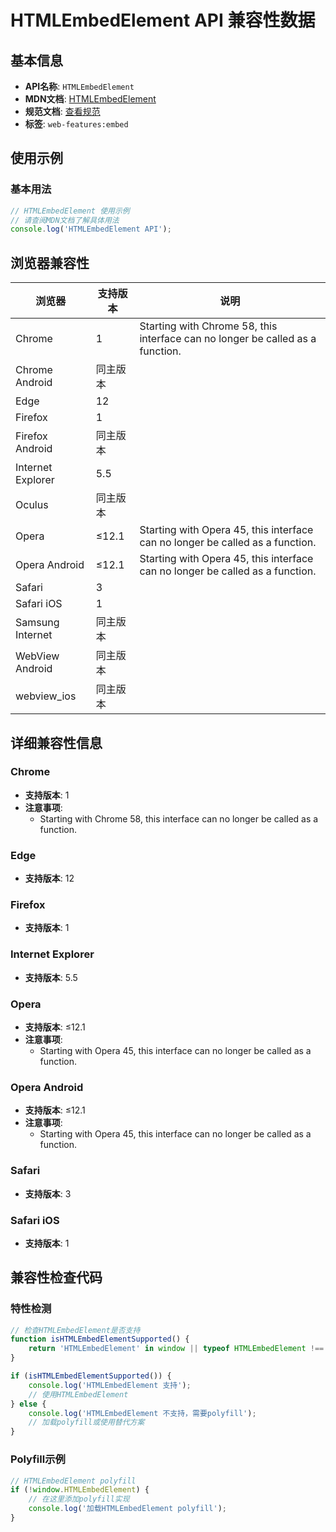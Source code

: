 # HTMLEmbedElement API 兼容性数据

## 基本信息

- **API名称**: `HTMLEmbedElement`
- **MDN文档**: [HTMLEmbedElement](https://developer.mozilla.org/docs/Web/API/HTMLEmbedElement)
- **规范文档**: [查看规范](https://html.spec.whatwg.org/multipage/iframe-embed-object.html#htmlembedelement)
- **标签**: `web-features:embed`

## 使用示例

### 基本用法

```javascript
// HTMLEmbedElement 使用示例
// 请查阅MDN文档了解具体用法
console.log('HTMLEmbedElement API');
```

## 浏览器兼容性

| 浏览器 | 支持版本 | 说明 |
|--------|----------|------|
| Chrome | 1 | Starting with Chrome 58, this interface can no longer be called as a function. |
| Chrome Android | 同主版本 |  |
| Edge | 12 |  |
| Firefox | 1 |  |
| Firefox Android | 同主版本 |  |
| Internet Explorer | 5.5 |  |
| Oculus | 同主版本 |  |
| Opera | ≤12.1 | Starting with Opera 45, this interface can no longer be called as a function. |
| Opera Android | ≤12.1 | Starting with Opera 45, this interface can no longer be called as a function. |
| Safari | 3 |  |
| Safari iOS | 1 |  |
| Samsung Internet | 同主版本 |  |
| WebView Android | 同主版本 |  |
| webview_ios | 同主版本 |  |

## 详细兼容性信息

### Chrome

- **支持版本**: 1
- **注意事项**:
  - Starting with Chrome 58, this interface can no longer be called as a function.

### Edge

- **支持版本**: 12

### Firefox

- **支持版本**: 1

### Internet Explorer

- **支持版本**: 5.5

### Opera

- **支持版本**: ≤12.1
- **注意事项**:
  - Starting with Opera 45, this interface can no longer be called as a function.

### Opera Android

- **支持版本**: ≤12.1
- **注意事项**:
  - Starting with Opera 45, this interface can no longer be called as a function.

### Safari

- **支持版本**: 3

### Safari iOS

- **支持版本**: 1

## 兼容性检查代码

### 特性检测

```javascript
// 检查HTMLEmbedElement是否支持
function isHTMLEmbedElementSupported() {
    return 'HTMLEmbedElement' in window || typeof HTMLEmbedElement !== 'undefined';
}

if (isHTMLEmbedElementSupported()) {
    console.log('HTMLEmbedElement 支持');
    // 使用HTMLEmbedElement
} else {
    console.log('HTMLEmbedElement 不支持，需要polyfill');
    // 加载polyfill或使用替代方案
}
```

### Polyfill示例

```javascript
// HTMLEmbedElement polyfill
if (!window.HTMLEmbedElement) {
    // 在这里添加polyfill实现
    console.log('加载HTMLEmbedElement polyfill');
}
```

